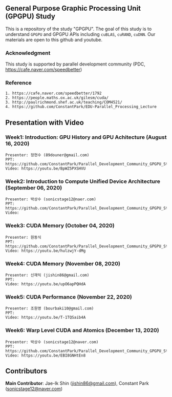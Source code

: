 ## General Purpose Graphic Processing Unit (GPGPU) Study
This is a repository of the study "GPGPU". The goal of this study is to understand `GPGPU` and GPGPU APIs including `cuBLAS`, `cuRAND`, `cuDNN`. Our materials are open to this github and youtube. 

### Acknowledgment
This study is supported by parallel development community (PDC, https://cafe.naver.com/speedbetter)

### Reference
	1. https://cafe.naver.com/speedbetter/1792 
	2. https://people.maths.ox.ac.uk/gilesm/cuda/
	3. http://paulrichmond.shef.ac.uk/teaching/COM4521/ 
	4. https://github.com/ConstantPark/EDU-Parallel_Processing_Lecture

   
## Presentation with Video
### Week1: Introduction: GPU History and GPU Achitecture (August 16, 2020)

	Presenter: 정현수 (89douner@gmail.com)
	PPT: https://github.com/ConstantPark/Parallel_Development_Community_GPGPU_Study/blob/master/Study_%231_GPU%20History%20and%20architecture.pdf
	Video: https://youtu.be/BpWZ5PXSHVU  

### Week2: Introduction to Compute Unified Device Architecture (September 06, 2020)

	Presenter: 박상수 (sonicstage12@naer.com)
	PPT: https://github.com/ConstantPark/Parallel_Development_Community_GPGPU_Study/blob/master/Study_%232_CUDA_Introduction.pdf
	Video: 

### Week3: CUDA Memory (October 04, 2020)

	Presenter: 원동식 
	PPT: https://github.com/ConstantPark/Parallel_Development_Community_GPGPU_Study/blob/master/Study_%233_CUDA_Memory.pdf
	Video: https://youtu.be/hulzwjY-dMg
	
### Week4: CUDA Memory (November 08, 2020)

	Presenter: 신재익 (jishin86@gmail.com)
	PPT: 
	Video: https://youtu.be/upO6apPQHdA	
	
### Week5: CUDA Performance (November 22, 2020)

	Presenter: 조원영 (bourbaki10@gmail.com)
	PPT: 
	Video: https://youtu.be/T-1TQSaib4A
	
### Week6: Warp Level CUDA and Atomics (December 13, 2020)

	Presenter: 박상수 (sonicstage12@naver.com)
	PPT: https://github.com/ConstantPark/Parallel_Development_Community_GPGPU_Study/blob/master/Study_%236_Warp_Level.pdf
	Video: https://youtu.be/EBI8GNHtEn8
	
## Contributors
**Main Contributor**: Jae-Ik Shin (jishin86@gmail.com), Constant Park (sonicstage12@naver.com)  

